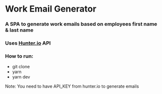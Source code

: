 # Work Email Generator

### A SPA to generate work emails based on employees first name & last name

### Uses [Hunter.io](https://api.hunter.io/) API

### How to run:

- git clone
- yarn
- yarn dev

Note: You need to have API_KEY from hunter.io to generate emails
